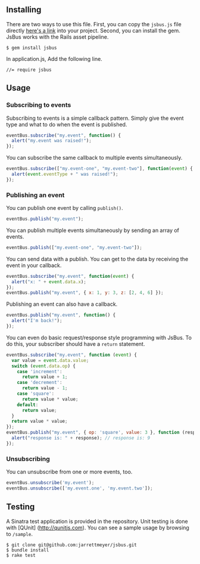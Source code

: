 ## Installing

There are two ways to use this file. First, you can copy the `jsbus.js` file directly [here's a
link](https://github.com/jarrettmeyer/jsbus/blob/master/vendor/assets/javascripts/jsbus.js) into
your project. Second, you can install the gem. JsBus works with the Rails asset pipeline.

```
$ gem install jsbus
```

In application.js, Add the following line.

```
//= require jsbus
```

## Usage

### Subscribing to events

Subscribing to events is a simple callback pattern. Simply give the event type and what to do
when the event is published.

```javascript
eventBus.subscribe("my.event", function() {
  alert("my.event was raised!");
});
```

You can subscribe the same callback to multiple events simultaneously.

```javascript
eventBus.subscribe(["my.event-one", "my.event-two"], function(event) {
  alert(event.eventType + " was raised!");
});
```

### Publishing an event

You can publish one event by calling `publish()`.

```javascript
eventBus.publish("my.event");
```

You can publish multiple events simultaneously by sending an array of events.

```javascript
eventBus.publish(["my.event-one", "my.event-two"]);
```

You can send data with a publish. You can get to the data by receiving the event in your callback.

```javascript
eventBus.subscribe("my.event", function(event) {
  alert("x: " + event.data.x);
});
eventBus.publish("my.event", { x: 1, y: 3, z: [2, 4, 6] });
```

Publishing an event can also have a callback.

```javascript
eventBus.publish("my.event", function() {
  alert("I'm back!");
});
```

You can even do basic request/response style programming with JsBus. To do this,
your subscriber should have a `return` statement.

```javascript
eventBus.subscribe("my.event", function (event) {
  var value = event.data.value;
  switch (event.data.op) {
    case 'increment':
      return value + 1;
    case 'decrement':
      return value - 1;
    case 'square':
      return value * value;
    default:
      return value;
  }
  return value * value;
});
eventBus.publish("my.event", { op: 'square', value: 3 }, function (response) {
  alert("response is: " + response); // response is: 9
});
```

### Unsubscribing

You can unsubscribe from one or more events, too.

```javascript
eventBus.unsubscribe('my.event');
eventBus.unsubscribe(['my.event.one', 'my.event.two']);
```

## Testing

A Sinatra test application is provided in the repository. Unit testing is done with [QUnit]
(http://qunitjs.com). You can see a sample usage by browsing to `/sample`.

```
$ git clone git@github.com:jarrettmeyer/jsbus.git
$ bundle install
$ rake test
```
